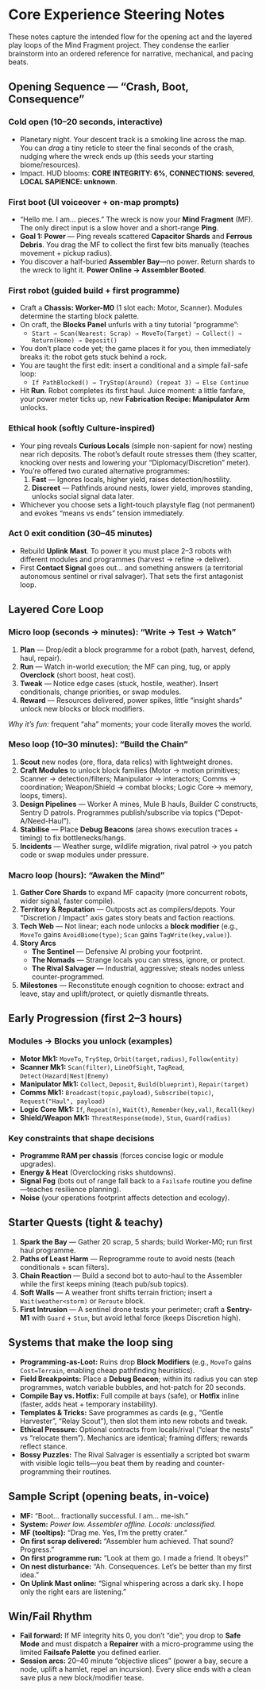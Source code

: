 # Core Experience Steering Notes

These notes capture the intended flow for the opening act and the layered play loops of the Mind Fragment project. They condense the earlier brainstorm into an ordered reference for narrative, mechanical, and pacing beats.

## Opening Sequence — “Crash, Boot, Consequence”

### Cold open (10–20 seconds, interactive)
- Planetary night. Your descent track is a smoking line across the map. You can *drag* a tiny reticle to steer the final seconds of the crash, nudging where the wreck ends up (this seeds your starting biome/resources).
- Impact. HUD blooms: **CORE INTEGRITY: 6%**, **CONNECTIONS: severed**, **LOCAL SAPIENCE: unknown**.

### First boot (UI voiceover + on-map prompts)
- “Hello me. I am… pieces.” The wreck is now your **Mind Fragment** (MF). The only direct input is a slow hover and a short-range **Ping**.
- **Goal 1: Power** — Ping reveals scattered **Capacitor Shards** and **Ferrous Debris**. You drag the MF to collect the first few bits manually (teaches movement + pickup radius).
- You discover a half-buried **Assembler Bay**—no power. Return shards to the wreck to light it. **Power Online → Assembler Booted**.

### First robot (guided build + first programme)
- Craft a **Chassis: Worker-M0** (1 slot each: Motor, Scanner). Modules determine the starting block palette.
- On craft, the **Blocks Panel** unfurls with a tiny tutorial “programme”:
  - `Start → Scan(Nearest: Scrap) → MoveTo(Target) → Collect() → Return(Home) → Deposit()`
- You don’t place code yet; the game places it for you, then immediately breaks it: the robot gets stuck behind a rock.
- You are taught the first edit: insert a conditional and a simple fail-safe loop:
  - `If PathBlocked() → TryStep(Around) (repeat 3) → Else Continue`
- Hit **Run**. Robot completes its first haul. Juice moment: a little fanfare, your power meter ticks up, new **Fabrication Recipe: Manipulator Arm** unlocks.

### Ethical hook (softly Culture-inspired)
- Your ping reveals **Curious Locals** (simple non-sapient for now) nesting near rich deposits. The robot’s default route stresses them (they scatter, knocking over nests and lowering your “Diplomacy/Discretion” meter).
- You’re offered two curated alternative programmes:
  1. **Fast** — Ignores locals, higher yield, raises detection/hostility.
  2. **Discreet** — Pathfinds around nests, lower yield, improves standing, unlocks social signal data later.
- Whichever you choose sets a light-touch playstyle flag (not permanent) and evokes “means vs ends” tension immediately.

### Act 0 exit condition (30–45 minutes)
- Rebuild **Uplink Mast**. To power it you must place 2–3 robots with different modules and programmes (harvest → refine → deliver).
- First **Contact Signal** goes out… and something answers (a territorial autonomous sentinel or rival salvager). That sets the first antagonist loop.

## Layered Core Loop

### Micro loop (seconds → minutes): “Write → Test → Watch”
1. **Plan** — Drop/edit a block programme for a robot (path, harvest, defend, haul, repair).
2. **Run** — Watch in-world execution; the MF can ping, tug, or apply **Overclock** (short boost, heat cost).
3. **Tweak** — Notice edge cases (stuck, hostile, weather). Insert conditionals, change priorities, or swap modules.
4. **Reward** — Resources delivered, power spikes, little “insight shards” unlock new blocks or block modifiers.

*Why it’s fun:* frequent “aha” moments; your code literally moves the world.

### Meso loop (10–30 minutes): “Build the Chain”
1. **Scout** new nodes (ore, flora, data relics) with lightweight drones.
2. **Craft Modules** to unlock block families (Motor → motion primitives; Scanner → detection/filters; Manipulator → interactors; Comms → coordination; Weapon/Shield → combat blocks; Logic Core → memory, loops, timers).
3. **Design Pipelines** — Worker A mines, Mule B hauls, Builder C constructs, Sentry D patrols. Programmes publish/subscribe via topics (“Depot-A/Need-Haul”).
4. **Stabilise** — Place **Debug Beacons** (area shows execution traces + timing) to fix bottlenecks/hangs.
5. **Incidents** — Weather surge, wildlife migration, rival patrol → you patch code or swap modules under pressure.

### Macro loop (hours): “Awaken the Mind”
1. **Gather Core Shards** to expand MF capacity (more concurrent robots, wider signal, faster compile).
2. **Territory & Reputation** — Outposts act as compilers/depots. Your “Discretion / Impact” axis gates story beats and faction reactions.
3. **Tech Web** — Not linear; each node unlocks a **block modifier** (e.g., `MoveTo` gains `AvoidBiome(type)`; `Scan` gains `TagWrite(key,value)`).
4. **Story Arcs**
   - **The Sentinel** — Defensive AI probing your footprint.
   - **The Nomads** — Strange locals you can stress, ignore, or protect.
   - **The Rival Salvager** — Industrial, aggressive; steals nodes unless counter-programmed.
5. **Milestones** — Reconstitute enough cognition to choose: extract and leave, stay and uplift/protect, or quietly dismantle threats.

## Early Progression (first 2–3 hours)

### Modules → Blocks you unlock (examples)
- **Motor Mk1:** `MoveTo`, `TryStep`, `Orbit(target,radius)`, `Follow(entity)`
- **Scanner Mk1:** `Scan(filter)`, `LineOfSight`, `TagRead`, `Detect(Hazard|Nest|Enemy)`
- **Manipulator Mk1:** `Collect`, `Deposit`, `Build(blueprint)`, `Repair(target)`
- **Comms Mk1:** `Broadcast(topic,payload)`, `Subscribe(topic)`, `Request("Haul", payload)`
- **Logic Core Mk1:** `If`, `Repeat(n)`, `Wait(t)`, `Remember(key,val)`, `Recall(key)`
- **Shield/Weapon Mk1:** `ThreatResponse(mode)`, `Stun`, `Guard(radius)`

### Key constraints that shape decisions
- **Programme RAM per chassis** (forces concise logic or module upgrades).
- **Energy & Heat** (Overclocking risks shutdowns).
- **Signal Fog** (bots out of range fall back to a `Failsafe` routine you define—teaches resilience planning).
- **Noise** (your operations footprint affects detection and ecology).

## Starter Quests (tight & teachy)
1. **Spark the Bay** — Gather 20 scrap, 5 shards; build Worker-M0; run first haul programme.
2. **Paths of Least Harm** — Reprogramme route to avoid nests (teach conditionals + scan filters).
3. **Chain Reaction** — Build a second bot to auto-haul to the Assembler while the first keeps mining (teach pub/sub topics).
4. **Soft Walls** — A weather front shifts terrain friction; insert a `Wait(weather<storm)` or `Reroute` block.
5. **First Intrusion** — A sentinel drone tests your perimeter; craft a **Sentry-M1** with `Guard` + `Stun`, but avoid lethal force (keeps Discretion high).

## Systems that make the loop sing
- **Programming-as-Loot:** Ruins drop **Block Modifiers** (e.g., `MoveTo` gains `Cost=Terrain`, enabling cheap pathfinding heuristics).
- **Field Breakpoints:** Place a **Debug Beacon**; within its radius you can step programmes, watch variable bubbles, and hot-patch for 20 seconds.
- **Compile Bay vs. Hotfix:** Full compile at bays (safe), or **Hotfix** inline (faster, adds heat + temporary instability).
- **Templates & Tricks:** Save programmes as cards (e.g., “Gentle Harvester”, “Relay Scout”), then slot them into new robots and tweak.
- **Ethical Pressure:** Optional contracts from locals/rival (“clear the nests” vs “relocate them”). Mechanics are identical; framing differs; rewards reflect stance.
- **Bossy Puzzles:** The Rival Salvager is essentially a scripted bot swarm with visible logic tells—you beat them by reading and counter-programming their routines.

## Sample Script (opening beats, in-voice)
- **MF:** “Boot… fractionally successful. I am… me-ish.”
- **System:** *Power low. Assembler offline. Locals: unclassified.*
- **MF (tooltips):** “Drag me. Yes, I’m the pretty crater.”
- **On first scrap delivered:** “Assembler hum achieved. That sound? Progress.”
- **On first programme run:** “Look at them go. I made a friend. It obeys!”
- **On nest disturbance:** “Ah. Consequences. Let’s be better than my first idea.”
- **On Uplink Mast online:** “Signal whispering across a dark sky. I hope only the right ears are listening.”

## Win/Fail Rhythm
- **Fail forward:** If MF integrity hits 0, you don’t “die”; you drop to **Safe Mode** and must dispatch a **Repairer** with a micro-programme using the limited **Failsafe Palette** you defined earlier.
- **Session arcs:** 20–40 minute “objective slices” (power a bay, secure a node, uplift a hamlet, repel an incursion). Every slice ends with a clean save plus a new block/modifier tease.
